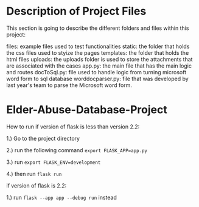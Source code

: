 # Description of Project Files
This section is going to describe the different folders and files within this project:

files: example files used to test functionalities
static: the folder that holds the css files used to styize the pages
templates: the folder that holds the html files
uploads: the uploads folder is used to store the attachments that are associated with the cases
app.py: the main file that has the main logic and routes
docToSql.py: file used to handle logic from turning microsoft word form to sql database
worddocparser.py: file that was developed by last year's team to parse the Microsoft word form. 



# Elder-Abuse-Database-Project
How to run if version of flask is less than version 2.2:

1.) Go to the project directory 

2.) run the following command `export FLASK_APP=app.py`

3.) run `export FLASK_ENV=development`

4.) then run `flask run`


if version of flask is 2.2:

1.) run `flask --app app --debug run` instead
